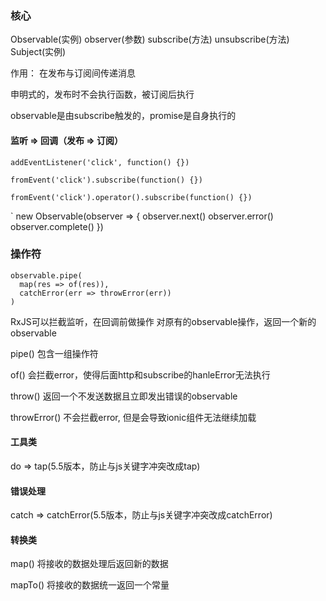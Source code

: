 ### 核心 

Observable(实例) observer(参数) subscribe(方法) unsubscribe(方法) Subject(实例)

作用： 在发布与订阅间传递消息

申明式的，发布时不会执行函数，被订阅后执行

observable是由subscribe触发的，promise是自身执行的


#### 监听 => 回调（发布 => 订阅）

```
addEventListener('click', function() {})
```

```
fromEvent('click').subscribe(function() {})
```

```
fromEvent('click').operator().subscribe(function() {})
```

`
new Observable(observer => {
  observer.next()
  observer.error()
  observer.complete()
})



### 操作符
```
observable.pipe(
  map(res => of(res)),
  catchError(err => throwError(err))
)
```

RxJS可以拦截监听，在回调前做操作
对原有的observable操作，返回一个新的observable

pipe() 包含一组操作符

of() 会拦截error，使得后面http和subscribe的hanleError无法执行

throw() 返回一个不发送数据且立即发出错误的observable

throwError() 不会拦截error, 但是会导致ionic组件无法继续加载

#### 工具类

do => tap(5.5版本，防止与js关键字冲突改成tap)

#### 错误处理

catch => catchError(5.5版本，防止与js关键字冲突改成catchError)

#### 转换类

map() 将接收的数据处理后返回新的数据

mapTo() 将接收的数据统一返回一个常量
